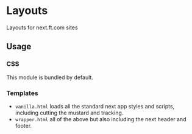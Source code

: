 # Layouts

Layouts for next.ft.com sites

## Usage

### CSS

This module is bundled by default.

### Templates

- `vanilla.html` loads all the standard next app styles and scripts, including cutting the mustard and tracking.
- `wrapper.html` all of the above but also including the next header and footer.
